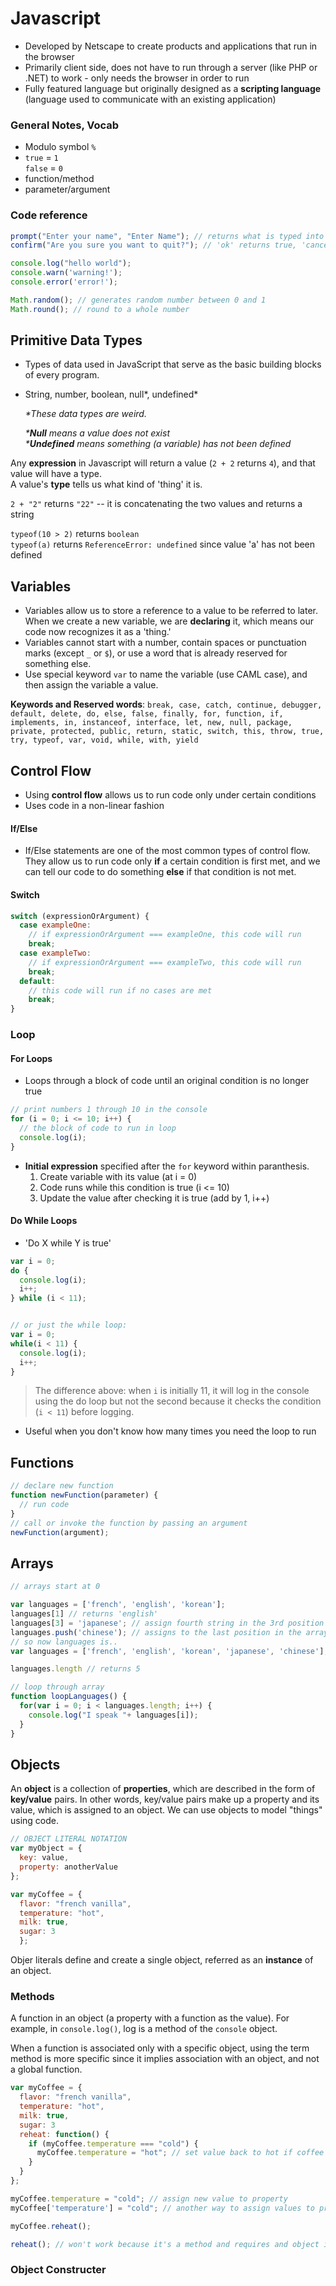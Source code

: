 # Javascript

- Developed by Netscape to create products and applications that run in the browser
- Primarily client side, does not have to run through a server (like PHP or .NET) to work - only needs the browser in order to run
- Fully featured language but originally designed as a **scripting language** (language used to communicate with an existing application)

### General Notes, Vocab

- Modulo symbol `%`
- `true` = `1`  
  `false` = `0`
- function/method
- parameter/argument

### Code reference

```javascript
prompt("Enter your name", "Enter Name"); // returns what is typed into the input
confirm("Are you sure you want to quit?"); // 'ok' returns true, 'cancel' returns false

console.log("hello world");
console.warn('warning!'); 
console.error('error!');

Math.random(); // generates random number between 0 and 1
Math.round(); // round to a whole number
```

## Primitive Data Types

- Types of data used in JavaScript that serve as the basic building blocks of every program.
- String, number, boolean, null\*, undefined\*

  *\*These data types are weird.*
  
  *\***Null** means a value does not exist*  
  *\***Undefined** means something (a variable) has not been defined*

Any **expression** in Javascript will return a value (`2 + 2` returns `4`), and that value will have a type.  
A value's **type** tells us what kind of 'thing' it is.

`2 + "2"` returns `"22"` -- it is concatenating the two values and returns a string

`typeof(10 > 2)` returns `boolean`  
`typeof(a)` returns `ReferenceError: undefined` since value 'a' has not been defined


## Variables 

- Variables allow us to store a reference to a value to be referred to later. When we create a new variable, we are **declaring** it, which means our code now recognizes it as a 'thing.' 
- Variables cannot start with a number, contain spaces or punctuation marks (except `_` or `$`), or use a word that is already reserved for something else.
- Use special keyword `var` to name the variable (use CAML case), and then assign the variable a value.

**Keywords and Reserved words**: `break, case, catch, continue, debugger, default, delete, do, else, false, finally, for, function, if, implements, in, instanceof, interface, let, new, null, package, private, protected, public, return, static, switch, this, throw, true, try, typeof, var, void, while, with, yield`

## Control Flow

- Using **control flow** allows us to run code only under certain conditions
- Uses code in a non-linear fashion

#### If/Else
- If/Else statements are one of the most common types of control flow. They allow us to run code only **if** a certain condition is first met, and we can tell our code to do something **else** if that condition is not met.


#### Switch
```javascript
switch (expressionOrArgument) {
  case exampleOne:
    // if expressionOrArgument === exampleOne, this code will run
    break;
  case exampleTwo:
    // if expressionOrArgument === exampleTwo, this code will run
    break;
  default:
    // this code will run if no cases are met
    break;
}
```

### Loop

#### For Loops
- Loops through a block of code until an original condition is no longer true

```javascript
// print numbers 1 through 10 in the console
for (i = 0; i <= 10; i++) {
  // the block of code to run in loop
  console.log(i);
}
```
- **Initial expression** specified after the `for` keyword within paranthesis.
  1. Create variable with its value (at i = 0)
  2. Code runs while this condition is true (i <= 10)
  3. Update the value after checking it is true (add by 1, i++)

#### Do While Loops
- 'Do X while Y is true'
```js
var i = 0;
do {
  console.log(i);
  i++;
} while (i < 11);


// or just the while loop:
var i = 0;
while(i < 11) {
  console.log(i);
  i++;
}
```
> The difference above: when `i` is initially 11, it will log in the console using the do loop but not the second because it checks the condition (`i < 11`) before logging.

- Useful when you don't know how many times you need the loop to run

## Functions
```js
// declare new function
function newFunction(parameter) {
  // run code
}
// call or invoke the function by passing an argument
newFunction(argument);
```
## Arrays 
```js
// arrays start at 0

var languages = ['french', 'english', 'korean']; 
languages[1] // returns 'english'
languages[3] = 'japanese'; // assign fourth string in the 3rd position
languages.push('chinese'); // assigns to the last position in the array
// so now languages is..
var languages = ['french', 'english', 'korean', 'japanese', 'chinese'];

languages.length // returns 5

// loop through array
function loopLanguages() {
  for(var i = 0; i < languages.length; i++) {
    console.log("I speak "+ languages[i]);
  }
}
```

## Objects

An **object** is a collection of **properties**, which are described in the form of **key/value** pairs. In other words, key/value pairs make up a property and its value, which is assigned to an object. We can use objects to model "things" using code.

```js
// OBJECT LITERAL NOTATION
var myObject = {
  key: value,
  property: anotherValue 
};

var myCoffee = {
  flavor: "french vanilla",
  temperature: "hot",
  milk: true,
  sugar: 3
  };
```
Objer literals define and create a single object, referred as an **instance** of an object.

### Methods

A function in an object (a property with a function as the value). For example, in `console.log()`, log is a method of the `console` object.

When a function is associated only with a specific object, using the term method is more specific since it implies association with an object, and not a global function.

```js
var myCoffee = {
  flavor: "french vanilla",
  temperature: "hot",
  milk: true,
  sugar: 3
  reheat: function() {
    if (myCoffee.temperature === "cold") {
      myCoffee.temperature = "hot"; // set value back to hot if coffee temperature is cold
    }
  }
};

myCoffee.temperature = "cold"; // assign new value to property
myCoffee['temperature'] = "cold"; // another way to assign values to properties

myCoffee.reheat();

reheat(); // won't work because it's a method and requires and object it is associated to
```

### Object Constructer
